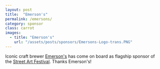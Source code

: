 ```yaml
---
layout: post
title:  "Emerson's"
permalink: /emersons/
category: sponsor
class: carrot
images: 
  - title: "Emerson's"
    url: "/assets/posts/sponsors/Emersons-Logo-trans.PNG"
---
```


Iconic craft brewer [Emerson's](http://www.emersons.co.nz) has come on board as flagship sponsor of the [Street Art Festival](/streetartfest/). Thanks Emerson's!

